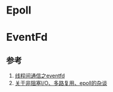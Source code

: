 # Epoll


# EventFd

## 参考
1. [线程间通信之eventfd](https://www.cnblogs.com/zhengchunhao/p/5335914.html)
2. [关于非阻塞I/O、多路复用、epoll的杂谈](https://bbs.huaweicloud.com/blogs/137781)
